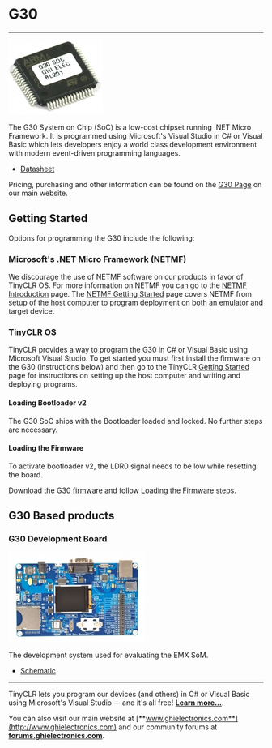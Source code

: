 # G30
---

![G30](images/g30-noborder.jpg)

The G30 System on Chip (SoC) is a low-cost chipset running .NET Micro Framework. It is programmed using Microsoft's Visual Studio in C# or Visual Basic which lets developers enjoy a world class development environment with modern event-driven programming languages.

* [Datasheet](http://files.ghielectronics.com/downloads/Documents/Datasheets/G30%20Datasheet.pdf)

Pricing, purchasing and other information can be found on the [G30 Page](http://www.ghielectronics.com/products/scm/g30) on our main website.

## Getting Started

Options for programming the G30 include the following:

### Microsoft's .NET Micro Framework (NETMF)
We discourage the use of NETMF software on our products in favor of TinyCLR OS. For more information on NETMF you can go to the [NETMF Introduction](../../software/netmf/intro.md) page.  The [NETMF Getting Started](../../software/netmf/getting-started.md) page covers NETMF from setup of the host computer to program deployment on both an emulator and target device.

### TinyCLR OS
TinyCLR provides a way to program the G30 in C# or Visual Basic using Microsoft Visual Studio.  To get started you must first install the firmware on the G30 (instructions below) and then go to the TinyCLR [Getting Started](../../software/tinyclr/getting-started.md) page for instructions on setting up the host computer and writing and deploying programs.

#### Loading Bootloader v2
The G30 SoC ships with the Bootloader loaded and locked. No further steps are necessary.

#### Loading the Firmware

To activate bootloader v2, the LDR0 signal needs to be low while resetting the board.

Download the [G30 firmware](../../software/tinyclr/downloads.md#g30) and follow [Loading the Firmware](../../software/tinyclr/loaders/ghi-bootloader.md#loading-the-firmware) steps.

## G30 Based products

### G30 Development Board
![G30 Dev board](images/g30dev.jpg)

The development system used for evaluating the EMX SoM.

* [Schematic](http://files.ghielectronics.com/downloads/Schematics/Systems/G30%20Dev%20Board%20Schematic.pdf)


***

TinyCLR lets you program our devices (and others) in C# or Visual Basic using Microsoft's Visual Studio -- and it's all free!  [**Learn more...**](../../software/tinyclr/intro.md).

You can also visit our main website at [**www.ghielectronics.com**](http://www.ghielectronics.com) and our community forums at [**forums.ghielectronics.com**](https://forums.ghielectronics.com/).